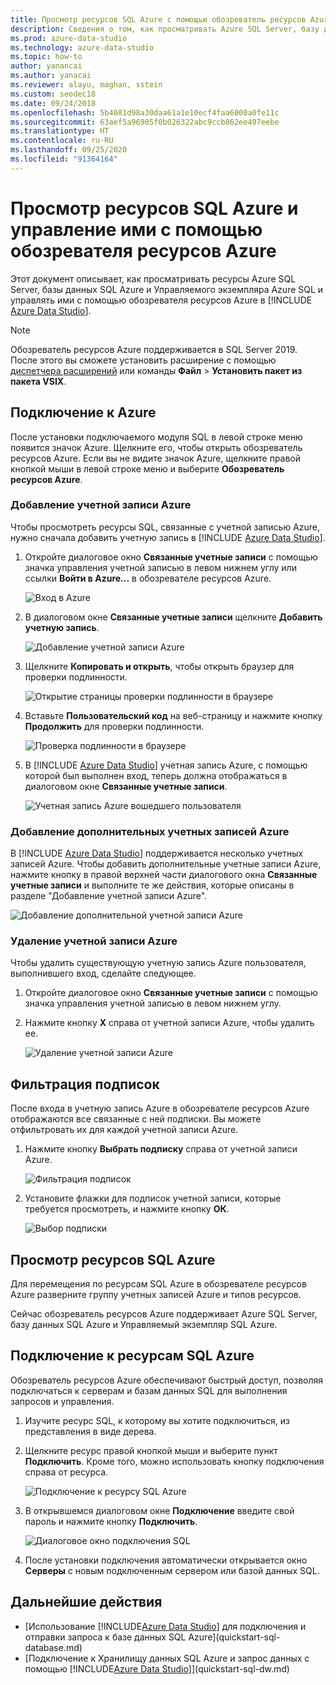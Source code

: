 ```yaml
---
title: Просмотр ресурсов SQL Azure с помощью обозреватель ресурсов Azure
description: Сведения о том, как просматривать Azure SQL Server, базу данных SQL Azure и Управляемый экземпляр Azure SQL и управлять ими с помощью обозревателя ресурсов Azure.
ms.prod: azure-data-studio
ms.technology: azure-data-studio
ms.topic: how-to
author: yanancai
ms.author: yanacai
ms.reviewer: alayu, maghan, sstein
ms.custom: seodec18
ms.date: 09/24/2018
ms.openlocfilehash: 5b4081d98a30daa61a1e10ecf4faa6000a0fe11c
ms.sourcegitcommit: 63aef5a96905f0b026322abc9ccb862ee497eebe
ms.translationtype: HT
ms.contentlocale: ru-RU
ms.lasthandoff: 09/25/2020
ms.locfileid: "91364164"
---
```

# <a name="explore-and-manage-azure-sql-resources-with-azure-resource-explorer"></a>Просмотр ресурсов SQL Azure и управление ими с помощью обозревателя ресурсов Azure

Этот документ описывает, как просматривать ресурсы Azure SQL Server, базы данных SQL Azure и Управляемого экземпляра Azure SQL и управлять ими с помощью обозревателя ресурсов Azure в [!INCLUDE [Azure Data Studio](../includes/name-sos-short.md)].

>[!NOTE]
>Обозреватель ресурсов Azure поддерживается в SQL Server 2019. После этого вы сможете установить расширение с помощью [диспетчера расширений](extensions.md) или команды **Файл** > **Установить пакет из пакета VSIX**.

## <a name="connect-to-azure"></a>Подключение к Azure

После установки подключаемого модуля SQL в левой строке меню появится значок Azure. Щелкните его, чтобы открыть обозреватель ресурсов Azure. Если вы не видите значок Azure, щелкните правой кнопкой мыши в левой строке меню и выберите **Обозреватель ресурсов Azure**.

### <a name="add-an-azure-account"></a>Добавление учетной записи Azure

Чтобы просмотреть ресурсы SQL, связанные с учетной записью Azure, нужно сначала добавить учетную запись в [!INCLUDE [Azure Data Studio](../includes/name-sos-short.md)].

1. Откройте диалоговое окно **Связанные учетные записи** с помощью значка управления учетной записью в левом нижнем углу или ссылки **Войти в Azure...** в обозревателе ресурсов Azure.

    ![Вход в Azure](media/azure-resource-explorer/sign-in-to-azure.png)

2. В диалоговом окне **Связанные учетные записи** щелкните **Добавить учетную запись**.

    ![Добавление учетной записи Azure](media/azure-resource-explorer/add-an-azure-account.png)

3. Щелкните **Копировать и открыть**, чтобы открыть браузер для проверки подлинности.

    ![Открытие страницы проверки подлинности в браузере](media/azure-resource-explorer/open-authentication-in-browser.png)

4. Вставьте **Пользовательский код** на веб-страницу и нажмите кнопку **Продолжить** для проверки подлинности.

    ![Проверка подлинности в браузере](media/azure-resource-explorer/authenticate-in-browser.png)

5. В [!INCLUDE [Azure Data Studio](../includes/name-sos-short.md)] учетная запись Azure, с помощью которой был выполнен вход, теперь должна отображаться в диалоговом окне **Связанные учетные записи**.

    ![Учетная запись Azure вошедшего пользователя](media/azure-resource-explorer/signed-in-azure-account.png)

### <a name="add-more-azure-accounts"></a>Добавление дополнительных учетных записей Azure

В [!INCLUDE [Azure Data Studio](../includes/name-sos-short.md)] поддерживается несколько учетных записей Azure. Чтобы добавить дополнительные учетные записи Azure, нажмите кнопку в правой верхней части диалогового окна **Связанные учетные записи** и выполните те же действия, которые описаны в разделе "Добавление учетной записи Azure".

![Добавление дополнительной учетной записи Azure](media/azure-resource-explorer/add-more-azure-account.png)

### <a name="remove-an-azure-account"></a>Удаление учетной записи Azure

Чтобы удалить существующую учетную запись Azure пользователя, выполнившего вход, сделайте следующее.

1. Откройте диалоговое окно **Связанные учетные записи** с помощью значка управления учетной записью в левом нижнем углу.
2. Нажмите кнопку **X** справа от учетной записи Azure, чтобы удалить ее.

    ![Удаление учетной записи Azure](media/azure-resource-explorer/remove-azure-account.png)

## <a name="filter-subscription"></a>Фильтрация подписок

После входа в учетную запись Azure в обозревателе ресурсов Azure отображаются все связанные с ней подписки. Вы можете отфильтровать их для каждой учетной записи Azure.

1. Нажмите кнопку **Выбрать подписку** справа от учетной записи Azure.

   ![Фильтрация подписок](media/azure-resource-explorer/filter-subscription.png)

2. Установите флажки для подписок учетной записи, которые требуется просмотреть, и нажмите кнопку **ОК**.

   ![Выбор подписки](media/azure-resource-explorer/select-subscription.png)

## <a name="explore-azure-sql-resources"></a>Просмотр ресурсов SQL Azure

Для перемещения по ресурсам SQL Azure в обозревателе ресурсов Azure разверните группу учетных записей Azure и типов ресурсов.

Сейчас обозреватель ресурсов Azure поддерживает Azure SQL Server, базу данных SQL Azure и Управляемый экземпляр SQL Azure.

## <a name="connect-to-azure-sql-resources"></a>Подключение к ресурсам SQL Azure

Обозреватель ресурсов Azure обеспечивают быстрый доступ, позволяя подключаться к серверам и базам данных SQL для выполнения запросов и управления.

1. Изучите ресурс SQL, к которому вы хотите подключиться, из представления в виде дерева.
2. Щелкните ресурс правой кнопкой мыши и выберите пункт **Подключить**. Кроме того, можно использовать кнопку подключения справа от ресурса.

   ![Подключение к ресурсу SQL Azure](media/azure-resource-explorer/connect-to-azure-sql-resource.png)

3. В открывшемся диалоговом окне **Подключение** введите свой пароль и нажмите кнопку **Подключить**.

   ![Диалоговое окно подключения SQL](media/azure-resource-explorer/sql-connection-dialog.png)
4. После установки подключения автоматически открывается окно **Серверы** с новым подключенным сервером или базой данных SQL.

## <a name="next-steps"></a>Дальнейшие действия

- [Использование [!INCLUDE[Azure Data Studio](../includes/name-sos-short.md)] для подключения и отправки запроса к базе данных SQL Azure](quickstart-sql-database.md)
- [Подключение к Хранилищу данных SQL Azure и запрос данных с помощью [!INCLUDE[Azure Data Studio](../includes/name-sos-short.md)]](quickstart-sql-dw.md)